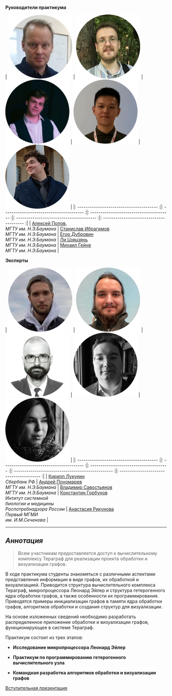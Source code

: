 **Руководители практикума**


|   <img src="assets/aleksei_popov.png" width="200"> |  <img src="assets/stanislav_ibragimov.png" width="200">  |  <img src="assets/egor_dubrovin.png" width="200">  |  <img src="assets/Li.png" width="200">  |  <img src="assets/PXL_20220430_152105151.MP-modified.png" width="200">  |
|: --------------------------------------- :|: --------------------------------------- :|: --------------------------------------- :|: --------------------------------------- :|: --------------------------------------- :|
|   [Алексей Попов](mailto:alexpopov@bmstu.ru), <br> *МГТУ им. Н.Э.Баумана*   |   [Станислав  Ибрагимов](mailto:ibragimov@bmstu.ru)  <br>  *МГТУ им. Н.Э.Баумана*    |   [Егор Дубровин](mailto:dubrovin.en@ya.ru)  <br>  *МГТУ им. Н.Э.Баумана*    |   [Ли Цзяцзянь](mailto:dreki.li@mail.ru)  <br>  *МГТУ им. Н.Э.Баумана*    |   [Михаил Гейне](mailto:mike.geine@gmail.com)  <br>  *МГТУ им. Н.Э.Баумана*    |
 

**Эксперты**

|   <img src="assets/kl.png" width="200">  |   <img src="assets/ap.png" width="200">  |   <img src="assets/vvs.png" width="200"> |  <img src="assets/892_oooo.plus.png" width="200">  |   <img src="assets/569_oooo.plus.png" width="200">  |
|: --------------------------------------- :|: --------------------------------------- :|: -------------------------------------- :|: ------------------------------------------------ :|: --------------------------------------- :|
|  [Кирилл Лукунин](mailto:anon@anon.ru) <br> *Сбербанк РФ* |  [Андрей Пономарев](mailto:anon@anon.ru) <br>  *МГТУ им. Н.Э.Баумана*   |  [Владимир Савостьянов](mailto:anon@anon.ru)  <br>  *МГТУ им. Н.Э.Баумана*  |   [Константин Горбунов](mailto:anon@anon.ru)  <br>  *Интитут системной  <br>  биологии и медицины  <br> Роспотребнадзора России*   | [Анастасия Рикунова](mailto:anon@anon.ru) <br> *Первый МГМИ  <br> им. И.М.Сеченова*  |    



---
	

## *Аннотация* 

> Всем участникам предоставляется доступ к вычислительному комплексу Тераграф для реализации проекта обработки и визуализации графов. 

В ходе практикума студенты знакомяться с различными аспектами представления информации в виде графов, их обработкой и визуализацией. Приводится структура вычислительного комплекса Тераграф, микропроцессора Леонард Эйлер и структура гетерогенного ядра обработки графов, а также особенности их программирования. Приводятся примеры инициализации графов в памяти ядра обработки графов, алгоритмов обработки и создания структур для визуализации. 

На основе изложенных сведений необходимо разработать распределенное приложение обработки и визуализации графов, функционирующее в системе Тераграф.

Практикум состоит из трех этапов:

- **Исследование микропроцессора Леонард Эйлер**

- **Практикум по программированию гетерогенного вычислительного узла**

- **Командная разработка алгоритмов обработки и визуализации графов**

<a href="https://github.com/alexbmstu/2022/blob/master/docs/RuSCDays2022_Popov.pdf" target="_blank">Вступительная презентация</a>


